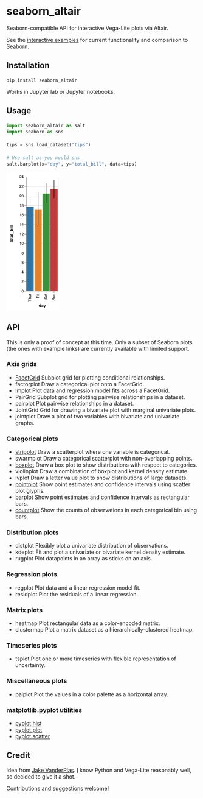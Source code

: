 # seaborn_altair

Seaborn-compatible API for interactive Vega-Lite plots via Altair.

See the [interactive examples](https://kitware.github.io/seaborn_altair/) for current functionality and comparison to Seaborn.

## Installation

```
pip install seaborn_altair
```

Works in Jupyter lab or Jupyter notebooks.

## Usage

```python
import seaborn_altair as salt
import seaborn as sns

tips = sns.load_dataset("tips")

# Use salt as you would sns
salt.barplot(x="day", y="total_bill", data=tips)
```

![barplot](https://github.com/kitware/seaborn_altair/raw/master/img/visualization.png)

## API

This is only a proof of concept at this time. Only a subset of Seaborn plots (the ones with example links) are currently available with limited support.

### Axis grids
* [FacetGrid](http://kitware.github.io/seaborn_altair/facetgrid.html) Subplot grid for plotting conditional relationships.
* factorplot Draw a categorical plot onto a FacetGrid.
* lmplot Plot data and regression model fits across a FacetGrid.
* PairGrid Subplot grid for plotting pairwise relationships in a dataset.
* pairplot Plot pairwise relationships in a dataset.
* JointGrid Grid for drawing a bivariate plot with marginal univariate plots.
* jointplot Draw a plot of two variables with bivariate and univariate graphs.

### Categorical plots
* [stripplot](http://kitware.github.io/seaborn_altair/stripplot.html) Draw a scatterplot where one variable is categorical.
* swarmplot Draw a categorical scatterplot with non-overlapping points.
* [boxplot](http://kitware.github.io/seaborn_altair/boxplot.html) Draw a box plot to show distributions with respect to categories.
* violinplot Draw a combination of boxplot and kernel density estimate.
* lvplot Draw a letter value plot to show distributions of large datasets.
* [pointplot](http://kitware.github.io/seaborn_altair/pointplot.html) Show point estimates and confidence intervals using scatter plot glyphs.
* [barplot](http://kitware.github.io/seaborn_altair/barplot.html) Show point estimates and confidence intervals as rectangular bars.
* [countplot](http://kitware.github.io/seaborn_altair/countplot.html) Show the counts of observations in each categorical bin using bars.

### Distribution plots
* distplot Flexibly plot a univariate distribution of observations.
* kdeplot Fit and plot a univariate or bivariate kernel density estimate.
* rugplot Plot datapoints in an array as sticks on an axis.

### Regression plots
* regplot Plot data and a linear regression model fit.
* residplot Plot the residuals of a linear regression.

### Matrix plots
* heatmap Plot rectangular data as a color-encoded matrix.
* clustermap Plot a matrix dataset as a hierarchically-clustered heatmap.

### Timeseries plots
* tsplot Plot one or more timeseries with flexible representation of uncertainty.

### Miscellaneous plots
* palplot Plot the values in a color palette as a horizontal array.

### matplotlib.pyplot utilities
* [pyplot.hist](http://kitware.github.io/seaborn_altair/pyplot-hist.html)
* [pyplot.plot](http://kitware.github.io/seaborn_altair/pyplot-plot.html)
* [pyplot.scatter](http://kitware.github.io/seaborn_altair/pyplot-scatter.html)

## Credit

Idea from [Jake VanderPlas](https://twitter.com/jakevdp/status/996041414596214784). [I](https://twitter.com/jeffbaumes) know Python and Vega-Lite reasonably well, so decided to give it a shot.

Contributions and suggestions welcome!
